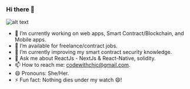 ### Hi there 👋


  ![alt text](https://raw.githubusercontent.com/TheDudeThatCode/TheDudeThatCode/master/Assets/Developer.gif)
- 🔭 I’m currently working on web apps, Smart Contract/Blockchain, and Mobile apps. 
- 🤝 I’m available for freelance/contract jobs.
- 🌱 I’m currently improving my smart contract security knowledge.
- 💬 Ask me about ReactJs - NextJs & React-Native, solidity.
- 📫 How to reach me: codewithchic@gmail.com.
- 😄 Pronouns: She/Her.
- ⚡ Fun fact: Nothing dies under my watch 😄!



<!--
**treasurechic/treasurechic** is a ✨ _special_ ✨ repository because its `README.md` (this file) appears on your GitHub profile.

Here are some ideas to get you started:

- 🔭 I’m currently working on ...
- 🌱 I’m currently learning ...
- 👯 I’m looking to collaborate on ...
- 🤔 I’m looking for help with ...
- 💬 Ask me about ...
- 📫 How to reach me: ...
- 😄 Pronouns: ...
- ⚡ Fun fact: ...
-->
